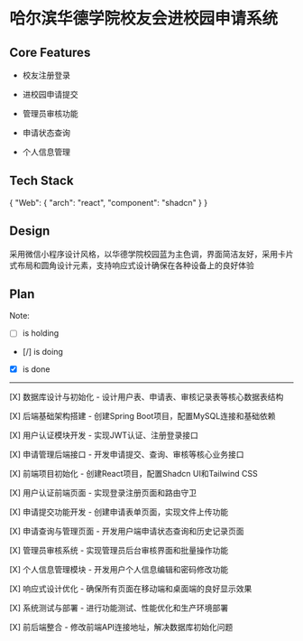 # 哈尔滨华德学院校友会进校园申请系统

## Core Features

- 校友注册登录

- 进校园申请提交

- 管理员审核功能

- 申请状态查询

- 个人信息管理

## Tech Stack

{
  "Web": {
    "arch": "react",
    "component": "shadcn"
  }
}

## Design

采用微信小程序设计风格，以华德学院校园蓝为主色调，界面简洁友好，采用卡片式布局和圆角设计元素，支持响应式设计确保在各种设备上的良好体验

## Plan

Note: 

- [ ] is holding
- [/] is doing
- [X] is done

---

[X] 数据库设计与初始化 - 设计用户表、申请表、审核记录表等核心数据表结构

[X] 后端基础架构搭建 - 创建Spring Boot项目，配置MySQL连接和基础依赖

[X] 用户认证模块开发 - 实现JWT认证、注册登录接口

[X] 申请管理后端接口 - 开发申请提交、查询、审核等核心业务接口

[X] 前端项目初始化 - 创建React项目，配置Shadcn UI和Tailwind CSS

[X] 用户认证前端页面 - 实现登录注册页面和路由守卫

[X] 申请提交功能开发 - 创建申请表单页面，实现文件上传功能

[X] 申请查询与管理页面 - 开发用户端申请状态查询和历史记录页面

[X] 管理员审核系统 - 实现管理员后台审核界面和批量操作功能

[X] 个人信息管理模块 - 开发用户个人信息编辑和密码修改功能

[X] 响应式设计优化 - 确保所有页面在移动端和桌面端的良好显示效果

[X] 系统测试与部署 - 进行功能测试、性能优化和生产环境部署

[X] 前后端整合 - 修改前端API连接地址，解决数据库初始化问题
